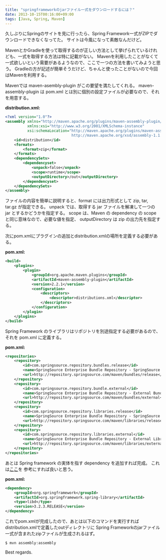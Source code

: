 ```yaml
---
title: "springframeworkのjarファイル一式をダウンロードするには？"
date: 2013-10-15T00:16:00+09:00
tags: [Java, Spring, Maven]
---
```

久しぶりにSpringのサイトを見に行ったら、Spring Framework一式がZIPでダウンロードできなくなってた。
サイトは今風になって素敵なんだけど。

MavenとかGradleを使って取得するのが正しい方法として挙げられているけれども、一式を取得する方法は特に記載がない。
Mavenを利用したことがなくて一式欲しいという需要があるようなので、ここで一つの方法を書いてみようと思う。
Gradleの方が記述が簡単そうだけど、ちゃんと使ったことがないので今回はMavenを利用する。

Mavenでは maven-asembly-plugin がこの要望を満たしてくれる。
maven-assembly-plugin は pom.xml とは別に個別の設定ファイルが必要なので、それを用意する。

**distribution.xml:**

``` xml
<?xml version="1.0"?>
<assembly xmlns="http://maven.apache.org/plugins/maven-assembly-plugin/assembly/1.1.2"
          xmlns:xsi="http://www.w3.org/2001/XMLSchema-instance"
          xsi:schemaLocation="http://maven.apache.org/plugins/maven-assembly-plugin/assembly/1.1.2
                              http://maven.apache.org/xsd/assembly-1.1.2.xsd">
    <id>distribution</id>
    <formats>
        <format>zip</format>
    </formats>
    <dependencySets>
        <dependencyset>
            <unpack>false</unpack>
            <scope>runtime</scope>
            <outputDirectory>/out</outputDirectory>
        </dependencyset>
    </dependencySets>
</assembly>
```

ファイルの内容を簡単に説明すると、format には出力形式として zip, tar, tar.gz が指定できる。
unpack では、取得する jar ファイルを解凍して一つの jar とするかどうかを指定する。
scope は、Maven の dependency の scope と同じ意味なので、必要な値を指定、
outputDirectory は zip の出力先を指定する。

次にpom.xmlにプラグインの追加とdistribution.xmlの場所を定義する必要がある。

**pom.xml:**

``` xml
<build>
    <plugins>
        <plugin>
            <groupId>org.apache.maven.plugins</groupId>
            <artifactId>maven-assembly-plugin</artifactId>
            <version>2.2.1</version>
            <configuration>
                <descriptors>
                    <descriptor>distributions.xml</descriptor>
                </descriptors>
            </configuration>
        </plugin>
    </plugins>
</build>
```

Spring Framework のライブラリはリポジトリを別途指定する必要があるので、それを pom.xml に定義する。

**pom.xml:**

``` xml
<repositories>
    <repository>
        <id>com.springsource.repository.bundles.release</id>
        <name>SpringSource Enterprise Bundle Repository - SpringSource Bundle Releases</name>
        <url>http://repository.springsource.com/maven/bundles/release</url>
    </repository>
    <repository>
        <id>com.springsource.repository.bundle.external</id>
        <name>SpringSource Enterprise Bundle Repository - External Bundle Releases</name>
        <url>http://repository.springsource.com/maven/bundles/external</url>
    </repository>
    <repository>
        <id>com.springsource.repository.libraries.release</id>
        <name>SpringSource Enterprise Bundle Repository - SpringSource Library Releases</name>
        <url>http://repository.springsource.com/maven/libraries/release</url>
    </repository>
    <repository>
        <id>com.springsource.repository.libraries.external</id>
        <name>SpringSource Enterprise Bundle Repository - External Library Releases</name>
        <url>http://repository.springsource.com/maven/libraries/external</url>
    </repository>
</repositories>
```

あとは Spring framework の実体を指す dependency を追加すれば完成。
これは[ここ](http://ebr.springsource.com/repository/app/library/version/detail?name=org.springframework.spring&version=3.2.3.RELEASE)を
参考にすれば良いと思う。

**pom.xml:**

``` xml
<dependency>
    <groupId>org.springframework</groupId>
    <artifactId>org.springframework.spring-library</artifactId>
    <type>libd</type>
    <version>3.2.3.RELEASE</version>
</dependency>
```

これでpom.xmlが完成したので、あとは以下のコマンドを実行すればdistribution.xmlで定義したoutディレクトリに
Spring Frameworkのjarファイル一式が含まれたzipファイルが生成されるはず。

    $ mvn assembly:assembly

Best regards.

